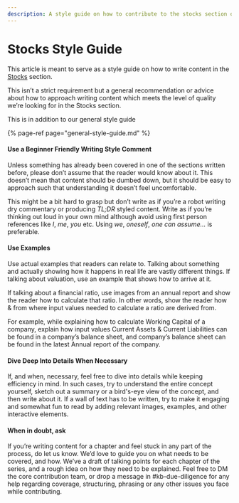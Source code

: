 ```yaml
---
description: A style guide on how to contribute to the stocks section of our wiki
---
```


# Stocks Style Guide

This article is meant to serve as a style guide on how to write content in the [Stocks](../../stocks/can-you-beat-the-market.md) section. 

This isn’t a strict requirement but a general recommendation or advice about how to approach writing content which meets the level of quality we’re looking for in the Stocks section.

This is in addition to our general style guide

{% page-ref page="general-style-guide.md" %}

#### Use a Beginner Friendly Writing Style Comment <a id="Use-a-Beginner-Friendly-Writing-Style"></a>

Unless something has already been covered in one of the sections written before, please don’t assume that the reader would know about it. This doesn’t mean that content should be dumbed down, but it should be easy to approach such that understanding it doesn’t feel uncomfortable.

This might be a bit hard to grasp but don’t write as if you’re a robot writing dry commentary or producing _TL;DR_ styled content. Write as if you’re thinking out loud in your own mind although avoid using first person references like _I_, _me_, _you_ etc. Using _we_, _oneself_, _one can assume…_ is preferable.

#### Use Examples <a id="Use-Examples"></a>

Use actual examples that readers can relate to. Talking about something and actually showing how it happens in real life are vastly different things. If talking about valuation, use an example that shows how to arrive at it.

If talking about a financial ratio, use images from an annual report and show the reader how to calculate that ratio. In other words, show the reader how & from where input values needed to calculate a ratio are derived from.

For example, while explaining how to calculate Working Capital of a company, explain how input values Current Assets & Current Liabilities can be found in a company’s balance sheet, and company’s balance sheet can be found in the latest Annual report of the company.

#### Dive Deep Into Details When Necessary <a id="Dive-Deep-Into-Details-When-Necessary"></a>

If, and when, necessary, feel free to dive into details while keeping efficiency in mind. In such cases, try to understand the entire concept yourself, sketch out a summary or a bird's-eye view of the concept, and then write about it. If a wall of text has to be written, try to make it engaging and somewhat fun to read by adding relevant images, examples, and other interactive elements.

#### When in doubt, ask <a id="When-in-doubt-ask"></a>

If you’re writing content for a chapter and feel stuck in any part of the process, do let us know. We’d love to guide you on what needs to be covered, and how. We’ve a draft of talking points for each chapter of the series, and a rough idea on how they need to be explained. Feel free to DM the core contribution team, or drop a message in \#kb-due-diligence for any help regarding coverage, structuring, phrasing or any other issues you face while contributing.

